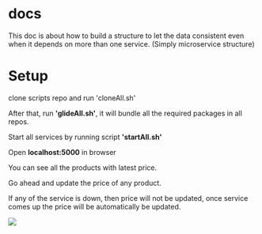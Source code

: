 # docs

This doc is about how to build a structure to let the data consistent even when it depends on more than one service. (Simply microservice structure)

# Setup
clone scripts repo and run 'cloneAll.sh'

After that, run **'glideAll.sh'**, it will bundle all the required packages in all repos.

Start all services by running script **'startAll.sh'**

Open **localhost:5000** in browser

You can see all the products with latest price.

Go ahead and update the price of any product.

If any of the service is down, then price will not be updated, once service comes up the price will be automatically be updated.

<img src="https://github.com/RetailMarket/docs/blob/master/flow.png"></img>
